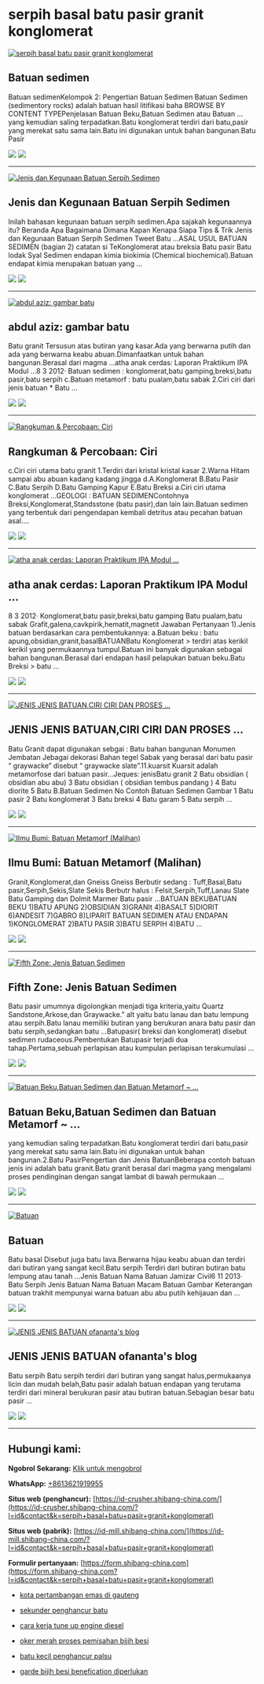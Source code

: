 # serpih basal batu pasir granit konglomerat

<a href="https://swt.shibang-china.com/?l=id&img&k=serpih+basal+batu+pasir+granit+konglomerat" target="_blank">![serpih basal batu pasir granit konglomerat](http://static.shibang-china.com/all-800x300/996.jpg)</a>

## Batuan sedimen
Batuan sedimenKelompok 2: Pengertian Batuan Sedimen Batuan Sedimen (sedimentory rocks) adalah batuan hasil litifikasi baha BROWSE BY CONTENT TYPEPenjelasan Batuan Beku,Batuan Sedimen atau Batuan …yang kemudian saling terpadatkan.Batu konglomerat terdiri dari batu,pasir yang merekat satu sama lain.Batu ini digunakan untuk bahan bangunan.Batu Pasir


<a href="https://whatsapp.shibangsoft.com/WhatsApp.php" target="_blank" title="WhatsApp">![](http://static.shibang-china.com/icon/whatsapp.png)</a> <a href="https://swt.shibang-china.com/?l=id&icon&k=serpih+basal+batu+pasir+granit+konglomerat" target="_blank">![](http://static.shibang-china.com/icon/chat-id.png)</a>

---

<a href="https://swt.shibang-china.com/?l=id&img&k=serpih+basal+batu+pasir+granit+konglomerat" target="_blank">![Jenis dan Kegunaan Batuan Serpih Sedimen](http://static.shibang-china.com/all-800x300/389.jpg)</a>

## Jenis dan Kegunaan Batuan Serpih Sedimen
Inilah bahasan kegunaan batuan serpih sedimen.Apa sajakah kegunaannya itu? Beranda Apa Bagaimana Dimana Kapan Kenapa Siapa Tips & Trik Jenis dan Kegunaan Batuan Serpih Sedimen Tweet Batu …ASAL USUL BATUAN SEDIMEN (bagian 2) catatan si TeKonglomerat atau breksia Batu pasir Batu lodak Syal Sedimen endapan kimia biokimia (Chemical biochemical).Batuan endapat kimia merupakan batuan yang …


<a href="https://whatsapp.shibangsoft.com/WhatsApp.php" target="_blank" title="WhatsApp">![](http://static.shibang-china.com/icon/whatsapp.png)</a> <a href="https://swt.shibang-china.com/?l=id&icon&k=serpih+basal+batu+pasir+granit+konglomerat" target="_blank">![](http://static.shibang-china.com/icon/chat-id.png)</a>

---

<a href="https://swt.shibang-china.com/?l=id&img&k=serpih+basal+batu+pasir+granit+konglomerat" target="_blank">![abdul aziz: gambar batu](http://static.shibang-china.com/all-800x300/511.jpg)</a>

## abdul aziz: gambar batu
Batu granit Tersusun atas butiran yang kasar.Ada yang berwarna putih dan ada yang berwarna keabu abuan.Dimanfaatkan untuk bahan bangunan.Berasal dari magma …atha anak cerdas: Laporan Praktikum IPA Modul …8 3 2012· Batuan sedimen : konglomerat,batu gamping,breksi,batu pasir,batu serpih c.Batuan metamorf : batu pualam,batu sabak 2.Ciri ciri dari jenis batuan * Batu …


<a href="https://whatsapp.shibangsoft.com/WhatsApp.php" target="_blank" title="WhatsApp">![](http://static.shibang-china.com/icon/whatsapp.png)</a> <a href="https://swt.shibang-china.com/?l=id&icon&k=serpih+basal+batu+pasir+granit+konglomerat" target="_blank">![](http://static.shibang-china.com/icon/chat-id.png)</a>

---

<a href="https://swt.shibang-china.com/?l=id&img&k=serpih+basal+batu+pasir+granit+konglomerat" target="_blank">![Rangkuman & Percobaan: Ciri](http://static.shibang-china.com/all-800x300/361.jpg)</a>

## Rangkuman & Percobaan: Ciri
c.Ciri ciri utama batu granit 1.Terdiri dari kristal kristal kasar 2.Warna Hitam sampai abu abuan kadang kadang jingga d.A.Konglomerat B.Batu Pasir C.Batu Serpih D.Batu Gamping Kapur E.Batu Breksi a.Ciri ciri utama konglomerat …GEOLOGI : BATUAN SEDIMENContohnya Breksi,Konglomerat,Standsstone (batu pasir),dan lain lain.Batuan sedimen yang terbentuk dari pengendapan kembali detritus atau pecahan batuan asal.…


<a href="https://whatsapp.shibangsoft.com/WhatsApp.php" target="_blank" title="WhatsApp">![](http://static.shibang-china.com/icon/whatsapp.png)</a> <a href="https://swt.shibang-china.com/?l=id&icon&k=serpih+basal+batu+pasir+granit+konglomerat" target="_blank">![](http://static.shibang-china.com/icon/chat-id.png)</a>

---

<a href="https://swt.shibang-china.com/?l=id&img&k=serpih+basal+batu+pasir+granit+konglomerat" target="_blank">![atha anak cerdas: Laporan Praktikum IPA Modul …](http://static.shibang-china.com/all-800x300/1297.jpg)</a>

## atha anak cerdas: Laporan Praktikum IPA Modul …
8 3 2012· Konglomerat,batu pasir,breksi,batu gamping Batu pualam,batu sabak Grafit,galena,cavkpirik,hematit,magnetit Jawaban Pertanyaan 1).Jenis batuan berdasarkan cara pembentukannya: a.Batuan beku : batu apung,obsidian,granit,basalBATUANBatu Konglomerat > terdiri atas kerikil kerikil yang permukaannya tumpul.Batuan ini banyak digunakan sebagai bahan bangunan.Berasal dari endapan hasil pelapukan batuan beku.Batu Breksi > batu …


<a href="https://whatsapp.shibangsoft.com/WhatsApp.php" target="_blank" title="WhatsApp">![](http://static.shibang-china.com/icon/whatsapp.png)</a> <a href="https://swt.shibang-china.com/?l=id&icon&k=serpih+basal+batu+pasir+granit+konglomerat" target="_blank">![](http://static.shibang-china.com/icon/chat-id.png)</a>

---

<a href="https://swt.shibang-china.com/?l=id&img&k=serpih+basal+batu+pasir+granit+konglomerat" target="_blank">![JENIS JENIS BATUAN,CIRI CIRI DAN PROSES …](http://static.shibang-china.com/all-800x300/1065.jpg)</a>

## JENIS JENIS BATUAN,CIRI CIRI DAN PROSES …
Batu Granit dapat digunakan sebgai : Batu bahan bangunan Monumen Jembatan Jebagai dekorasi Bahan tegel Sabak yang berasal dari batu pasir “ graywacke” disebut “ graywacke slate”.11.kuarsit Kuarsit adalah metamorfose dari batuan pasir…Jeques: jenisBatu granit 2 Batu obsidian ( obsidian abu abu) 3 Batu obsidian ( obsidian tembus pandang ) 4 Batu diorite 5 Batu B.Batuan Sedimen No Contoh Batuan Sedimen Gambar 1 Batu pasir 2 Batu konglomerat 3 Batu breksi 4 Batu garam 5 Batu serpih …


<a href="https://whatsapp.shibangsoft.com/WhatsApp.php" target="_blank" title="WhatsApp">![](http://static.shibang-china.com/icon/whatsapp.png)</a> <a href="https://swt.shibang-china.com/?l=id&icon&k=serpih+basal+batu+pasir+granit+konglomerat" target="_blank">![](http://static.shibang-china.com/icon/chat-id.png)</a>

---

<a href="https://swt.shibang-china.com/?l=id&img&k=serpih+basal+batu+pasir+granit+konglomerat" target="_blank">![Ilmu Bumi: Batuan Metamorf (Malihan)](http://static.shibang-china.com/all-800x300/1384.jpg)</a>

## Ilmu Bumi: Batuan Metamorf (Malihan)
Granit,Konglomerat,dan Gneiss Gneiss Berbutir sedang : Tuff,Basal,Batu pasir,Serpih,Sekis,Slate Sekis Berbutr halus : Felsit,Serpih,Tuff,Lanau Slate Batu Gamping dan Dolmit Marmer Batu pasir …BATUAN BEKUBATUAN BEKU 1)BATU APUNG 2)OBSIDIAN 3)GRANIt 4)BASALT 5)DIORIT 6)ANDESIT 7)GABRO 8)LIPARIT BATUAN SEDIMEN ATAU ENDAPAN 1)KONGLOMERAT 2)BATU PASIR 3)BATU SERPIH 4)BATU …


<a href="https://whatsapp.shibangsoft.com/WhatsApp.php" target="_blank" title="WhatsApp">![](http://static.shibang-china.com/icon/whatsapp.png)</a> <a href="https://swt.shibang-china.com/?l=id&icon&k=serpih+basal+batu+pasir+granit+konglomerat" target="_blank">![](http://static.shibang-china.com/icon/chat-id.png)</a>

---

<a href="https://swt.shibang-china.com/?l=id&img&k=serpih+basal+batu+pasir+granit+konglomerat" target="_blank">![Fifth Zone: Jenis Batuan Sedimen](http://static.shibang-china.com/all-800x300/757.jpg)</a>

## Fifth Zone: Jenis Batuan Sedimen
Batu pasir umumnya digolongkan menjadi tiga kriteria,yaitu Quartz Sandstone,Arkose,dan Graywacke.” alt yaitu batu lanau dan batu lempung atau serpih.Batu lanau memiliki butiran yang berukuran anara batu pasir dan batu serpih,sedangkan batu …Batupasir( breksi dan konglomerat) disebut sedimen rudaceous.Pembentukan Batupasir terjadi dua tahap.Pertama,sebuah perlapisan atau kumpulan perlapisan terakumulasi …


<a href="https://whatsapp.shibangsoft.com/WhatsApp.php" target="_blank" title="WhatsApp">![](http://static.shibang-china.com/icon/whatsapp.png)</a> <a href="https://swt.shibang-china.com/?l=id&icon&k=serpih+basal+batu+pasir+granit+konglomerat" target="_blank">![](http://static.shibang-china.com/icon/chat-id.png)</a>

---

<a href="https://swt.shibang-china.com/?l=id&img&k=serpih+basal+batu+pasir+granit+konglomerat" target="_blank">![Batuan Beku,Batuan Sedimen dan Batuan Metamorf ~ …](http://static.shibang-china.com/all-800x300/11.jpg)</a>

## Batuan Beku,Batuan Sedimen dan Batuan Metamorf ~ …
yang kemudian saling terpadatkan.Batu konglomerat terdiri dari batu,pasir yang merekat satu sama lain.Batu ini digunakan untuk bahan bangunan.2.Batu PasirPengertian dan Jenis BatuanBeberapa contoh batuan jenis ini adalah batu granit.Batu granit berasal dari magma yang mengalami proses pendinginan dengan sangat lambat di bawah permukaan …


<a href="https://whatsapp.shibangsoft.com/WhatsApp.php" target="_blank" title="WhatsApp">![](http://static.shibang-china.com/icon/whatsapp.png)</a> <a href="https://swt.shibang-china.com/?l=id&icon&k=serpih+basal+batu+pasir+granit+konglomerat" target="_blank">![](http://static.shibang-china.com/icon/chat-id.png)</a>

---

<a href="https://swt.shibang-china.com/?l=id&img&k=serpih+basal+batu+pasir+granit+konglomerat" target="_blank">![Batuan](http://static.shibang-china.com/all-800x300/721.jpg)</a>

## Batuan
Batu basal Disebut juga batu lava.Berwarna hijau keabu abuan dan terdiri dari butiran yang sangat kecil.Batu serpih Terdiri dari butiran butiran batu lempung atau tanah …Jenis Batuan Nama Batuan Jamizar Civil6 11 2013· Batu Serpih Jenis Batuan Nama Batuan Macam Batuan Gambar Keterangan batuan trakhit mempunyai warna batuan abu abu putih kehijauan dan …


<a href="https://whatsapp.shibangsoft.com/WhatsApp.php" target="_blank" title="WhatsApp">![](http://static.shibang-china.com/icon/whatsapp.png)</a> <a href="https://swt.shibang-china.com/?l=id&icon&k=serpih+basal+batu+pasir+granit+konglomerat" target="_blank">![](http://static.shibang-china.com/icon/chat-id.png)</a>

---

<a href="https://swt.shibang-china.com/?l=id&img&k=serpih+basal+batu+pasir+granit+konglomerat" target="_blank">![JENIS JENIS BATUAN ofananta's blog](http://static.shibang-china.com/all-800x300/1445.jpg)</a>

## JENIS JENIS BATUAN ofananta's blog
Batu serpih Batu serpih terdiri dari butiran yang sangat halus,permukaanya licin dan mudah belah,Batu pasir adalah batuan endapan yang terutama terdiri dari mineral berukuran pasir atau butiran batuan.Sebagian besar batu pasir …

<a href="https://whatsapp.shibangsoft.com/WhatsApp.php" target="_blank" title="WhatsApp">![](http://static.shibang-china.com/icon/whatsapp.png)</a> <a href="https://swt.shibang-china.com/?l=id&icon&k=serpih+basal+batu+pasir+granit+konglomerat" target="_blank">![](http://static.shibang-china.com/icon/chat-id.png)</a>

---
## Hubungi kami:

**Ngobrol Sekarang:** [Klik untuk mengobrol](https://swt.shibang-china.com?l=id&contact&k=serpih+basal+batu+pasir+granit+konglomerat)

**WhatsApp:**  [+8613621919955](https://whatsapp.shibangsoft.com/WhatsApp.php)

**Situs web (penghancur):** [https://id-crusher.shibang-china.com/](https://id-crusher.shibang-china.com/?l=id&contact&k=serpih+basal+batu+pasir+granit+konglomerat)

**Situs web (pabrik):** [https://id-mill.shibang-china.com/](https://id-mill.shibang-china.com/?l=id&contact&k=serpih+basal+batu+pasir+granit+konglomerat)

**Formulir pertanyaan:** [https://form.shibang-china.com](https://form.shibang-china.com?l=id&contact&k=serpih+basal+batu+pasir+granit+konglomerat)

* [kota pertambangan emas di gauteng](../38/kota%20pertambangan%20emas%20di%20gauteng.md)

* [sekunder penghancur batu](../31/sekunder%20penghancur%20batu.md)

* [cara kerja tune up engine diesel](../39/cara%20kerja%20tune%20up%20engine%20diesel.md)

* [oker merah proses pemisahan bijih besi](../38/oker%20merah%20proses%20pemisahan%20bijih%20besi.md)

* [batu kecil penghancur palsu](../38/batu%20kecil%20penghancur%20palsu.md)

* [garde bijih besi benefication diperlukan](../35/garde%20bijih%20besi%20benefication%20diperlukan.md)